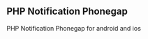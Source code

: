 PHP Notification Phonegap
--------------------------------------------

PHP Notification Phonegap for android and ios

